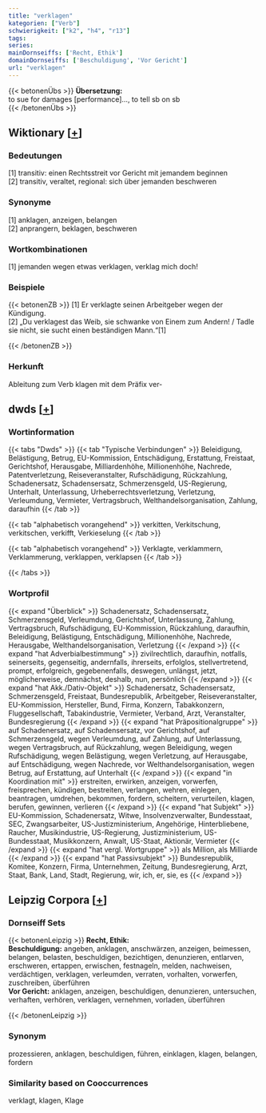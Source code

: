 ```yaml
---
title: "verklagen"
kategorien: ["Verb"]
schwierigkeit: ["k2", "h4", "r13"]
tags:
series:
mainDornseiffs: ['Recht, Ethik']
domainDornseiffs: ['Beschuldigung', 'Vor Gericht']
url: "verklagen"
---
```


{{< betonenÜbs >}}
**Übersetzung:**  
to sue for damages [performance]..., to tell sb on sb  
{{< /betonenÜbs >}}

## Wiktionary [[+](https://de.wiktionary.org/wiki/verklagen)]

### Bedeutungen
[1] transitiv: einen Rechtsstreit vor Gericht mit jemandem beginnen  
[2] transitiv, veraltet, regional: sich über jemanden beschweren  

### Synonyme
[1] anklagen, anzeigen, belangen  
[2] anprangern, beklagen, beschweren  

### Wortkombinationen
[1] jemanden wegen etwas verklagen, verklag mich doch!  

### Beispiele
{{< betonenZB >}}
[1] Er verklagte seinen Arbeitgeber wegen der Kündigung.  
[2] „Du verklagest das Weib, sie schwanke von Einem zum Andern! / Tadle sie nicht, sie sucht einen beständigen Mann.“[1]  

{{< /betonenZB >}}
### Herkunft
Ableitung zum Verb klagen mit dem Präfix ver-  



## dwds [[+](https://www.dwds.de/wb/verklagen)]

### Wortinformation
{{< tabs "Dwds" >}}
{{< tab "Typische Verbindungen" >}}
Beleidigung, Belästigung, Betrug, EU-Kommission, Entschädigung, Erstattung, Freistaat, Gerichtshof, Herausgabe, Milliardenhöhe, Millionenhöhe, Nachrede, Patentverletzung, Reiseveranstalter, Rufschädigung, Rückzahlung, Schadenersatz, Schadensersatz, Schmerzensgeld, US-Regierung, Unterhalt, Unterlassung, Urheberrechtsverletzung, Verletzung, Verleumdung, Vermieter, Vertragsbruch, Welthandelsorganisation, Zahlung, daraufhin
{{< /tab >}}

{{< tab "alphabetisch vorangehend" >}}
verkitten, Verkitschung, verkitschen, verkifft, Verkieselung
{{< /tab >}}

{{< tab "alphabetisch vorangehend" >}}
Verklagte, verklammern, Verklammerung, verklappen, verklapsen
{{< /tab >}}

{{< /tabs >}}

### Wortprofil
{{< expand "Überblick" >}} Schadenersatz, Schadensersatz, Schmerzensgeld, Verleumdung, Gerichtshof, Unterlassung, Zahlung, Vertragsbruch, Rufschädigung, EU-Kommission, Rückzahlung, daraufhin, Beleidigung, Belästigung, Entschädigung, Millionenhöhe, Nachrede, Herausgabe, Welthandelsorganisation, Verletzung {{< /expand >}}
{{< expand "hat Adverbialbestimmung" >}} zivilrechtlich, daraufhin, notfalls, seinerseits, gegenseitig, andernfalls, ihrerseits, erfolglos, stellvertretend, prompt, erfolgreich, gegebenenfalls, deswegen, unlängst, jetzt, möglicherweise, demnächst, deshalb, nun, persönlich {{< /expand >}}
{{< expand "hat Akk./Dativ-Objekt" >}} Schadenersatz, Schadensersatz, Schmerzensgeld, Freistaat, Bundesrepublik, Arbeitgeber, Reiseveranstalter, EU-Kommission, Hersteller, Bund, Firma, Konzern, Tabakkonzern, Fluggesellschaft, Tabakindustrie, Vermieter, Verband, Arzt, Veranstalter, Bundesregierung {{< /expand >}}
{{< expand "hat Präpositionalgruppe" >}} auf Schadenersatz, auf Schadensersatz, vor Gerichtshof, auf Schmerzensgeld, wegen Verleumdung, auf Zahlung, auf Unterlassung, wegen Vertragsbruch, auf Rückzahlung, wegen Beleidigung, wegen Rufschädigung, wegen Belästigung, wegen Verletzung, auf Herausgabe, auf Entschädigung, wegen Nachrede, vor Welthandelsorganisation, wegen Betrug, auf Erstattung, auf Unterhalt {{< /expand >}}
{{< expand "in Koordination mit" >}} erstreiten, erwirken, anzeigen, vorwerfen, freisprechen, kündigen, bestreiten, verlangen, wehren, einlegen, beantragen, umdrehen, bekommen, fordern, scheitern, verurteilen, klagen, berufen, gewinnen, verlieren {{< /expand >}}
{{< expand "hat Subjekt" >}} EU-Kommission, Schadenersatz, Witwe, Insolvenzverwalter, Bundesstaat, SEC, Zwangsarbeiter, US-Justizministerium, Angehörige, Hinterbliebene, Raucher, Musikindustrie, US-Regierung, Justizministerium, US-Bundesstaat, Musikkonzern, Anwalt, US-Staat, Aktionär, Vermieter {{< /expand >}}
{{< expand "hat vergl. Wortgruppe" >}} als Million, als Milliarde {{< /expand >}}
{{< expand "hat Passivsubjekt" >}} Bundesrepublik, Komitee, Konzern, Firma, Unternehmen, Zeitung, Bundesregierung, Arzt, Staat, Bank, Land, Stadt, Regierung, wir, ich, er, sie, es {{< /expand >}}

## Leipzig Corpora [[+](https://corpora.uni-leipzig.de/en/res?word=verklagen&corpusId=deu_newscrawl-public_2018)]

### Dornseiff Sets
{{< betonenLeipzig >}}
**Recht, Ethik:**  
**Beschuldigung:** angeben, anklagen, anschwärzen, anzeigen, beimessen, belangen, belasten, beschuldigen, bezichtigen, denunzieren, entlarven, erschweren, ertappen, erwischen, festnageln, melden, nachweisen, verdächtigen, verklagen, verleumden, verraten, vorhalten, vorwerfen, zuschreiben, überführen  
**Vor Gericht:** anklagen, anzeigen, beschuldigen, denunzieren, untersuchen, verhaften, verhören, verklagen, vernehmen, vorladen, überführen  

{{< /betonenLeipzig >}}

### Synonym
prozessieren, anklagen, beschuldigen, führen, einklagen, klagen, belangen, fordern


### Similarity based on Cooccurrences
verklagt, klagen, Klage

